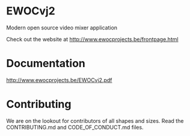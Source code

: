 # EWOCvj2
Modern open source video mixer application

Check out the website at http://www.ewocprojects.be/frontpage.html

# Documentation
http://www.ewocprojects.be/EWOCvj2.pdf

# Contributing
We are on the lookout for contributors of all shapes and sizes.
Read the CONTRIBUTING.md and CODE_OF_CONDUCT.md files.
